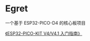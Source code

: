 # Egret

一个基于 ESP32-PICO-D4 的核心板项目

[《ESP32-PICO-KIT V4/V4.1 入门指南》](https://docs.espressif.com/projects/esp-idf/zh_CN/latest/esp32/hw-reference/esp32/get-started-pico-kit.html)
